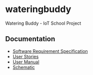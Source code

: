 # wateringbuddy
Watering Buddy - IoT School Project 

## Documentation
- [Software Requirement Specification](docs/specifications.md)
- [User Stories](docs/userstories.md)
- [User Manual](docs/manual.md)
- [Schematic](docs/assets/Water%20buddy_schem_0.2.pdf)
